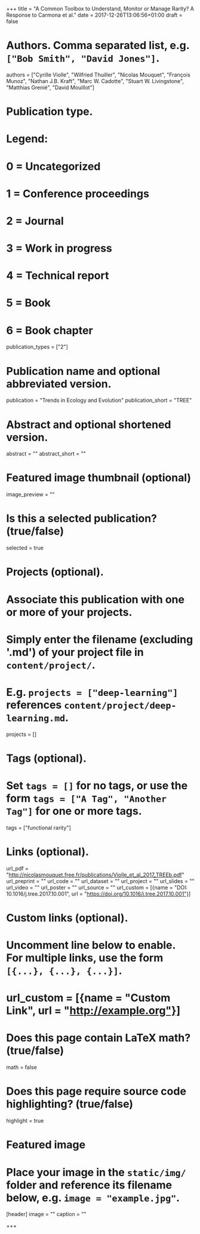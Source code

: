 +++
title = "A Common Toolbox to Understand, Monitor or Manage Rarity? A Response to Carmona et al."
date = 2017-12-26T13:06:56+01:00
draft = false

# Authors. Comma separated list, e.g. `["Bob Smith", "David Jones"]`.
authors = ["Cyrille Violle", "Wilfried Thuiller", "Nicolas Mouquet",
           "François Munoz", "Nathan J.B. Kraft", "Marc W. Cadotte",
           "Stuart W. Livingstone", "Matthias Grenié", "David Mouillot"]

# Publication type.
# Legend:
# 0 = Uncategorized
# 1 = Conference proceedings
# 2 = Journal
# 3 = Work in progress
# 4 = Technical report
# 5 = Book
# 6 = Book chapter
publication_types = ["2"]

# Publication name and optional abbreviated version.
publication = "Trends in Ecology and Evolution"
publication_short = "TREE"

# Abstract and optional shortened version.
abstract = ""
abstract_short = ""

# Featured image thumbnail (optional)
image_preview = ""

# Is this a selected publication? (true/false)
selected = true

# Projects (optional).
#   Associate this publication with one or more of your projects.
#   Simply enter the filename (excluding '.md') of your project file in `content/project/`.
#   E.g. `projects = ["deep-learning"]` references `content/project/deep-learning.md`.
projects = []

# Tags (optional).
#   Set `tags = []` for no tags, or use the form `tags = ["A Tag", "Another Tag"]` for one or more tags.
tags = ["functional rarity"]

# Links (optional).
url_pdf = "http://nicolasmouquet.free.fr/publications/Violle_et_al_2017_TREEb.pdf"
url_preprint = ""
url_code = ""
url_dataset = ""
url_project = ""
url_slides = ""
url_video = ""
url_poster = ""
url_source = ""
url_custom = [{name = "DOI: 10.1016/j.tree.2017.10.001", url  = "https://doi.org/10.1016/j.tree.2017.10.001"}]

# Custom links (optional).
#   Uncomment line below to enable. For multiple links, use the form `[{...}, {...}, {...}]`.
# url_custom = [{name = "Custom Link", url = "http://example.org"}]

# Does this page contain LaTeX math? (true/false)
math = false

# Does this page require source code highlighting? (true/false)
highlight = true

# Featured image
# Place your image in the `static/img/` folder and reference its filename below, e.g. `image = "example.jpg"`.
[header]
image = ""
caption = ""

+++

